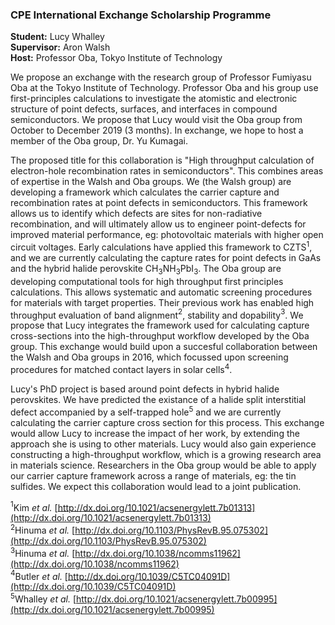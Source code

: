 ### CPE International Exchange Scholarship Programme

**Student:** Lucy Whalley   
**Supervisor:** Aron Walsh  
**Host:** Professor Oba, Tokyo Institute of Technology

We propose an exchange with the research group of Professor Fumiyasu Oba at the Tokyo Institute of Technology. Professor Oba and his group use first-principles calculations to investigate the atomistic and electronic structure of point defects, surfaces, and interfaces in compound semiconductors.
We propose that Lucy would visit the Oba group from October to December 2019 (3 months). In exchange, we hope to host a member of the Oba group, Dr. Yu Kumagai.

The proposed title for this collaboration is "High throughput calculation of electron-hole recombination rates in semiconductors". This combines areas of expertise in the Walsh and Oba groups. We (the Walsh group) are developing a framework which calculates the carrier capture and recombination rates at point defects in semiconductors. This framework allows us to identify which defects are sites for non-radiative recombination, and will ultimately allow us to engineer point-defects for improved material performance, eg: photovoltaic materials with higher open circuit voltages. Early calculations have applied this framework to CZTS$^1$, and we are currently calculating the capture rates for point defects in GaAs and the hybrid halide perovskite CH$_3$NH$_3$PbI$_3$.
The Oba group are developing computational tools for high throughput first principles calculations. This allows systematic and automatic screening procedures for materials with target properties. Their previous work has enabled high throughput evaluation of band alignment$^2$, stability and dopability$^3$. We propose that Lucy integrates the framework used for calculating capture cross-sections into the high-throughput workflow developed by the Oba group. This exchange would build upon a succesful collaboration between the Walsh and Oba groups in 2016, which focussed upon screening procedures for matched contact layers in solar cells$^4$.

Lucy's PhD project is based around point defects in hybrid halide perovskites. We have predicted the existance of a halide split interstitial defect accompanied by a self-trapped hole$^5$ and we are currently calculating the carrier capture cross section for this process. This exchange would allow Lucy to increase the impact of her work, by extending the approach she is using to other materials. Lucy would also gain experience constructing a high-throughput workflow, which is a growing research area in materials science. Researchers in the Oba group would be able to apply our carrier capture framework across a range of materials, eg: the tin sulfides. We expect this collaboration would lead to a joint publication.
 
$^1$Kim *et al.* [http://dx.doi.org/10.1021/acsenergylett.7b01313](http://dx.doi.org/10.1021/acsenergylett.7b01313)  
$^2$Hinuma *et al.* [http://dx.doi.org/10.1103/PhysRevB.95.075302](http://dx.doi.org/10.1103/PhysRevB.95.075302)  
$^3$Hinuma *et al.* [http://dx.doi.org/10.1038/ncomms11962](http://dx.doi.org/10.1038/ncomms11962)  
$^4$Butler *et al.* [http://dx.doi.org/10.1039/C5TC04091D](http://dx.doi.org/10.1039/C5TC04091D)    
$^5$Whalley *et al.* [http://dx.doi.org/10.1021/acsenergylett.7b00995](http://dx.doi.org/10.1021/acsenergylett.7b00995)

